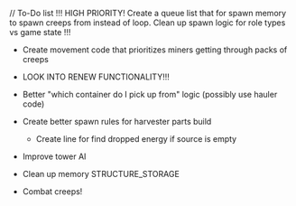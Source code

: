 // To-Do list
!!!
HIGH PRIORITY!
Create a queue list that for spawn memory to spawn creeps from instead of loop.
Clean up spawn logic for role types vs game state
!!!

- Create movement code that prioritizes miners getting through packs of creeps

- LOOK INTO RENEW FUNCTIONALITY!!!
- Better "which container do I pick up from" logic (possibly use hauler code)
- Create better spawn rules for harvester parts build
  - Create line for find dropped energy if source is empty
- Improve tower AI
- Clean up memory STRUCTURE_STORAGE
- Combat creeps!

